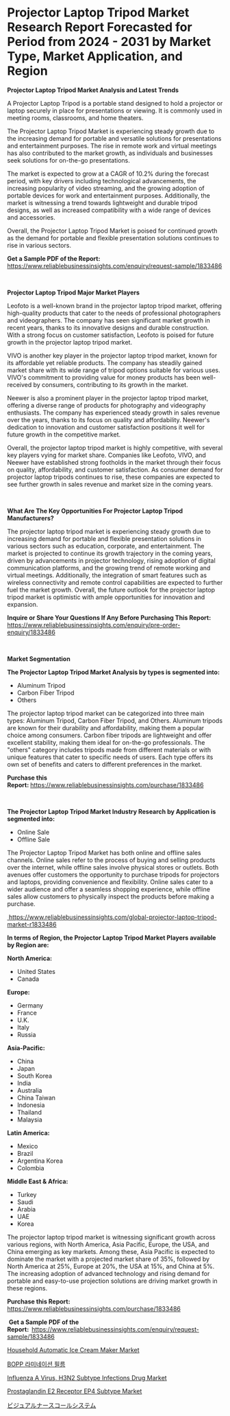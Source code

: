 <p><h1>Projector Laptop Tripod Market Research Report Forecasted for Period from 2024 -  2031 by Market Type, Market Application, and Region</h1></p><p><strong>Projector Laptop Tripod Market Analysis and Latest Trends</strong></p>
<p><p>A Projector Laptop Tripod is a portable stand designed to hold a projector or laptop securely in place for presentations or viewing. It is commonly used in meeting rooms, classrooms, and home theaters.</p><p>The Projector Laptop Tripod Market is experiencing steady growth due to the increasing demand for portable and versatile solutions for presentations and entertainment purposes. The rise in remote work and virtual meetings has also contributed to the market growth, as individuals and businesses seek solutions for on-the-go presentations.</p><p>The market is expected to grow at a CAGR of 10.2% during the forecast period, with key drivers including technological advancements, the increasing popularity of video streaming, and the growing adoption of portable devices for work and entertainment purposes. Additionally, the market is witnessing a trend towards lightweight and durable tripod designs, as well as increased compatibility with a wide range of devices and accessories.</p><p>Overall, the Projector Laptop Tripod Market is poised for continued growth as the demand for portable and flexible presentation solutions continues to rise in various sectors.</p></p>
<p><strong>Get a Sample PDF of the Report:&nbsp;</strong> <a href="https://www.reliablebusinessinsights.com/enquiry/request-sample/1833486">https://www.reliablebusinessinsights.com/enquiry/request-sample/1833486</a></p>
<p>&nbsp;</p>
<p><strong>Projector Laptop Tripod Major Market Players</strong></p>
<p><p>Leofoto is a well-known brand in the projector laptop tripod market, offering high-quality products that cater to the needs of professional photographers and videographers. The company has seen significant market growth in recent years, thanks to its innovative designs and durable construction. With a strong focus on customer satisfaction, Leofoto is poised for future growth in the projector laptop tripod market.</p><p>VIVO is another key player in the projector laptop tripod market, known for its affordable yet reliable products. The company has steadily gained market share with its wide range of tripod options suitable for various uses. VIVO's commitment to providing value for money products has been well-received by consumers, contributing to its growth in the market.</p><p>Neewer is also a prominent player in the projector laptop tripod market, offering a diverse range of products for photography and videography enthusiasts. The company has experienced steady growth in sales revenue over the years, thanks to its focus on quality and affordability. Neewer's dedication to innovation and customer satisfaction positions it well for future growth in the competitive market.</p><p>Overall, the projector laptop tripod market is highly competitive, with several key players vying for market share. Companies like Leofoto, VIVO, and Neewer have established strong footholds in the market through their focus on quality, affordability, and customer satisfaction. As consumer demand for projector laptop tripods continues to rise, these companies are expected to see further growth in sales revenue and market size in the coming years.</p></p>
<p>&nbsp;</p>
<p><strong>What Are The Key Opportunities For Projector Laptop Tripod Manufacturers?</strong></p>
<p><p>The projector laptop tripod market is experiencing steady growth due to increasing demand for portable and flexible presentation solutions in various sectors such as education, corporate, and entertainment. The market is projected to continue its growth trajectory in the coming years, driven by advancements in projector technology, rising adoption of digital communication platforms, and the growing trend of remote working and virtual meetings. Additionally, the integration of smart features such as wireless connectivity and remote control capabilities are expected to further fuel the market growth. Overall, the future outlook for the projector laptop tripod market is optimistic with ample opportunities for innovation and expansion.</p></p>
<p><strong>Inquire or Share Your Questions If Any Before Purchasing This Report:</strong> <a href="https://www.reliablebusinessinsights.com/enquiry/pre-order-enquiry/1833486">https://www.reliablebusinessinsights.com/enquiry/pre-order-enquiry/1833486</a></p>
<p>&nbsp;</p>
<p><strong>Market Segmentation</strong></p>
<p><strong>The Projector Laptop Tripod Market Analysis by types is segmented into:</strong></p>
<p><ul><li>Aluminum Tripod</li><li>Carbon Fiber Tripod</li><li>Others</li></ul></p>
<p><p>The projector laptop tripod market can be categorized into three main types: Aluminum Tripod, Carbon Fiber Tripod, and Others. Aluminum tripods are known for their durability and affordability, making them a popular choice among consumers. Carbon fiber tripods are lightweight and offer excellent stability, making them ideal for on-the-go professionals. The "others" category includes tripods made from different materials or with unique features that cater to specific needs of users. Each type offers its own set of benefits and caters to different preferences in the market.</p></p>
<p><strong>Purchase this Report:&nbsp;</strong><a href="https://www.reliablebusinessinsights.com/purchase/1833486">https://www.reliablebusinessinsights.com/purchase/1833486</a></p>
<p>&nbsp;</p>
<p><strong>The Projector Laptop Tripod Market Industry Research by Application is segmented into:</strong></p>
<p><ul><li>Online Sale</li><li>Offline Sale</li></ul></p>
<p><p>The Projector Laptop Tripod Market has both online and offline sales channels. Online sales refer to the process of buying and selling products over the internet, while offline sales involve physical stores or outlets. Both avenues offer customers the opportunity to purchase tripods for projectors and laptops, providing convenience and flexibility. Online sales cater to a wider audience and offer a seamless shopping experience, while offline sales allow customers to physically inspect the products before making a purchase.</p></p>
<p><a href="https://www.reliablebusinessinsights.com/global-projector-laptop-tripod-market-r1833486">&nbsp;https://www.reliablebusinessinsights.com/global-projector-laptop-tripod-market-r1833486</a></p>
<p><strong>In terms of Region, the Projector Laptop Tripod Market Players available by Region are:</strong></p>
<p>
    <p> <strong> North America: </strong>
        <ul>
            <li>United States</li>
            <li>Canada</li>
        </ul>
        </p> 
    <p> <strong> Europe: </strong>
        <ul>
            <li>Germany</li>
            <li>France</li>
            <li>U.K.</li>
            <li>Italy</li>
            <li>Russia</li>
        </ul>
        </p> 
    <p> <strong> Asia-Pacific: </strong>
        <ul>
            <li>China</li>
            <li>Japan</li>
            <li>South Korea</li>
            <li>India</li>
            <li>Australia</li>
            <li>China Taiwan</li>
            <li>Indonesia</li>
            <li>Thailand</li>
            <li>Malaysia</li>
        </ul>
        </p> 
    <p> <strong> Latin America: </strong>
        <ul>
            <li>Mexico</li>
            <li>Brazil</li>
            <li>Argentina Korea</li>
            <li>Colombia</li>
        </ul>
        </p> 
    <p> <strong> Middle East & Africa: </strong>
        <ul>
            <li>Turkey</li>
            <li>Saudi</li>
            <li>Arabia</li>
            <li>UAE</li>
            <li>Korea</li>
        </ul>
    </p>
    </p>
<p><p>The projector laptop tripod market is witnessing significant growth across various regions, with North America, Asia Pacific, Europe, the USA, and China emerging as key markets. Among these, Asia Pacific is expected to dominate the market with a projected market share of 35%, followed by North America at 25%, Europe at 20%, the USA at 15%, and China at 5%. The increasing adoption of advanced technology and rising demand for portable and easy-to-use projection solutions are driving market growth in these regions.</p></p>
<p><strong>Purchase this Report: </strong><a href="https://www.reliablebusinessinsights.com/purchase/1833486">https://www.reliablebusinessinsights.com/purchase/1833486</a></p>
<p>&nbsp;<strong>Get a Sample PDF of the Report:&nbsp;&nbsp;</strong><a href="https://www.reliablebusinessinsights.com/enquiry/request-sample/1833486">https://www.reliablebusinessinsights.com/enquiry/request-sample/1833486</a></p>
<p><strong></strong></p>
<p><p><a href="https://www.linkedin.com/pulse/household-automatic-ice-cream-maker-market-overview-global-trends-24xre?trackingId=Z81dvimXD3bis065%2BNN8mA%3D%3D">Household Automatic Ice Cream Maker Market</a></p><p><a href="https://github.com/admichael111/Market-Research-Report-List-1/blob/main/1883197128487.md">BOPP 라미네이션 필름</a></p><p><a href="https://github.com/ashman753/Market-Research-Report-List-2/blob/main/influenza-a-virus-h3n2-subtype-infections-drug-market.md">Influenza A Virus, H3N2 Subtype Infections Drug Market</a></p><p><a href="https://github.com/LibbySpencer2018/Market-Research-Report-List-2/blob/main/prostaglandin-e2-receptor-ep4-subtype-market.md">Prostaglandin E2 Receptor EP4 Subtype Market</a></p><p><a href="https://github.com/JessKilback/Market-Research-Report-List-1/blob/main/3889233122593.md">ビジュアルナースコールシステム</a></p></p>